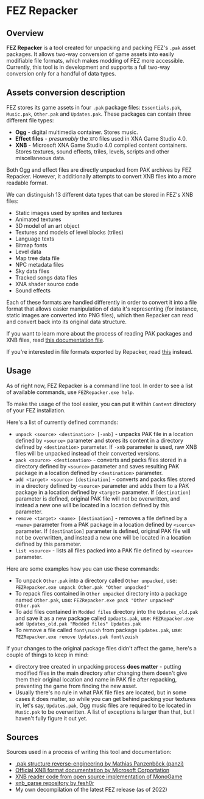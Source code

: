# FEZ Repacker

## Overview

**FEZ Repacker** is a tool created for unpacking and packing FEZ's `.pak` asset packages. It allows two-way conversion of game assets into easily modifiable file formats, which makes modding of FEZ more accessible. Currently, this tool is in development and supports a full two-way conversion only for a handful of data types.

## Assets conversion description

FEZ stores its game assets in four `.pak` package files: `Essentials.pak`, `Music.pak`, `Other.pak` and `Updates.pak`. These packages can contain three different file types:

- **Ogg** - digital multimedia container. Stores music.
- **Effect files** - *presumably* the `XFO` files used in XNA Game Studio 4.0.
- **XNB** - Microsoft XNA Game Studio 4.0 compiled content containers. Stores textures, sound effects, triles, levels, scripts and other miscellaneous data.

Both Ogg and effect files are directly unpacked from PAK archives by FEZ Repacker. However, it additionally attempts to convert XNB files into a more readable format.

We can distinguish 13 different data types that can be stored in FEZ's XNB files:

- Static images used by sprites and textures
- Animated textures
- 3D model of an art object
- Textures and models of level blocks (triles)
- Language texts
- Bitmap fonts
- Level data
- Map tree data file
- NPC metadata files
- Sky data files
- Tracked songs data files
- XNA shader source code
- Sound effects

Each of these formats are handled differently in order to convert it into a file format that allows easier manipulation of data it's representing (for instance, static images are converted into PNG files), which then Repacker can read and convert back into its original data structure.

If you want to learn more about the process of reading PAK packages and XNB files, read [this documentation file](/Docs/pak.md).

If you're interested in file formats exported by Repacker, read [this](/Docs/formats.md) instead.

## Usage

As of right now, FEZ Repacker is a command line tool. In order to see a list of available commands, use `FEZRepacker.exe help`.

To make the usage of the tool easier, you can put it within `Content` directory of your FEZ installation.

Here's a list of currently defined commands:

- `unpack <source> <destination> [-xnb]` - unpacks PAK file in a location defined by `<source>` parameter and stores its content in a directory defined by `<destination>` parameter. If `-xnb` parameter is used, raw XNB files will be unpacked instead of their converted versions.
- `pack <source> <destionation>` - converts and packs files stored in a directory defined by `<source>` parameter and saves resulting PAK package in a location defined by `<destination>` parameter.
- `add <target> <source> [destination]` - converts and packs files stored in a directory defined by `<source>` parameter and adds them to a PAK package in a location defined by `<target>` parameter. If `[destination]` parameter is defined, original PAK file will not be overwritten, and instead a new one will be located in a location defined by this parameter.
- `remove <target> <name> [destination]` - removes a file defined by a `<name>` parameter from a PAK package in a location defined by `<source>` parameter. If `[destination]` parameter is defined, original PAK file will not be overwritten, and instead a new one will be located in a location defined by this parameter.
- `list <source>` - lists all files packed into a PAK file defined by `<source>` parameter.

Here are some examples how you can use these commands:

- To unpack `Other.pak` into a directory called `Other unpacked`, use:
`FEZRepacker.exe unpack Other.pak "Other unpacked"`
- To repack files contained in `Other unpacked` directory into a package named `Other.pak`, use:
`FEZRepacker.exe pack "Other unpacked" Other.pak`
- To add files contained in `Modded files` directory into the `Updates_old.pak` and save it as a new package called `Updaets.pak`, use:
`FEZRepacker.exe add Updates_old.pak "Modded files" Updates.pak`
- To remove a file called `font\zuish` from package `Updates.pak`, use:
`FEZRepacker.exe remove Updates.pak font\zuish`

If your changes to the original package files didn't affect the game, here's a couple of things to keep in mind:

- directory tree created in unpacking process **does matter** - putting modified files in the main directory after changing them doesn't give them their original location and name in PAK file after repacking, preventing the game from finding the new asset.
- Usually there's no rule in what PAK file files are located, but in some cases it does matter, so while you can get behind packing your textures in, let's say, `Updates.pak`, Ogg music files are required to be located in `Music.pak` to be overwritten. A list of exceptions is larger than that, but I haven't fully figure it out yet.

## Sources

Sources used in a process of writing this tool and documentation:

- [.pak structure reverse-engineering by Mathias Panzenböck (panzi)](http://hackworthy.blogspot.com/2017/08/reverse-engineering-simple-game-archive.html)
- [Official XNB format documentation by Microsoft Corportation](https://docplayer.net/49383763-Microsoft-xna-game-studio-4-0-compiled-xnb-content-format.html)
- [XNB reader code from open source implementation of MonoGame](https://github.com/labnation/MonoGame/blob/d270be3e800a3955886e817cdd06133743a7e043/MonoGame.Framework/Content/ContentManager.cs#L405)
- [xnb_parse repository by fesh0r](https://github.com/fesh0r/xnb_parse/)
- My own decompilation of the latest FEZ release (as of 2022)

